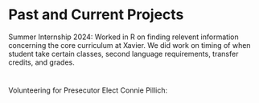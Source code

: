 # Past and Current Projects

Summer Internship 2024:
Worked in R on finding relevent information concerning the core curriculum at Xavier. We did work on timing of when student take certain classes, second language requirements, transfer credits, and grades. 

# 

Volunteering for Presecutor Elect Connie Pillich:
